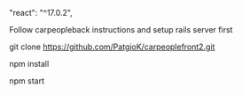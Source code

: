"react": "^17.0.2",


Follow carpeopleback instructions and setup rails server first


git clone https://github.com/PatgioK/carpeoplefront2.git


npm install


npm start
